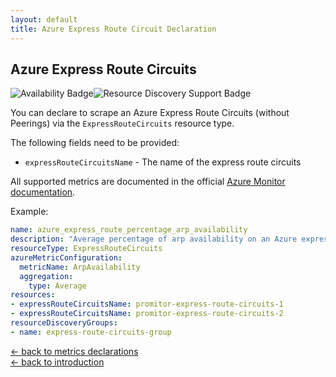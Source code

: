 ```yaml
---
layout: default
title: Azure Express Route Circuit Declaration
---
```


## Azure Express Route Circuits

![Availability Badge](https://img.shields.io/badge/Available%20Starting-v1.0-green.svg)![Resource Discovery Support Badge](https://img.shields.io/badge/Support%20for%20Resource%20Discovery-Yes-green.svg)

You can declare to scrape an Azure Express Route Circuits (without Peerings) via the `ExpressRouteCircuits` resource
type.

The following fields need to be provided:

- `expressRouteCircuitsName` - The name of the express route circuits

All supported metrics are documented in the official [Azure Monitor documentation](https://docs.microsoft.com/en-us/azure/azure-monitor/platform/metrics-supported#microsoftnetworkexpressroutecircuits).

Example:

```yaml
name: azure_express_route_percentage_arp_availability
description: "Average percentage of arp availability on an Azure express route circuits"
resourceType: ExpressRouteCircuits
azureMetricConfiguration:
  metricName: ArpAvailability
  aggregation:
    type: Average
resources:
- expressRouteCircuitsName: promitor-express-route-circuits-1
- expressRouteCircuitsName: promitor-express-route-circuits-2
resourceDiscoveryGroups:
- name: express-route-circuits-group
```

<!-- markdownlint-disable MD033 -->
[&larr; back to metrics declarations](/configuration/v2.x/metrics)<br />
[&larr; back to introduction](/)
<!-- markdownlint-enable -->
